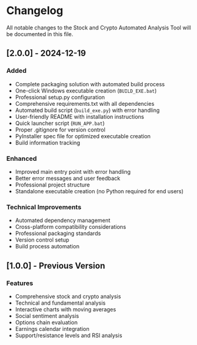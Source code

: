 # Changelog

All notable changes to the Stock and Crypto Automated Analysis Tool will be documented in this file.

## [2.0.0] - 2024-12-19

### Added
- Complete packaging solution with automated build process
- One-click Windows executable creation (`BUILD_EXE.bat`)
- Professional setup.py configuration
- Comprehensive requirements.txt with all dependencies
- Automated build script (`build_exe.py`) with error handling
- User-friendly README with installation instructions
- Quick launcher script (`RUN_APP.bat`)
- Proper .gitignore for version control
- PyInstaller spec file for optimized executable creation
- Build information tracking

### Enhanced
- Improved main entry point with error handling
- Better error messages and user feedback
- Professional project structure
- Standalone executable creation (no Python required for end users)

### Technical Improvements
- Automated dependency management
- Cross-platform compatibility considerations
- Professional packaging standards
- Version control setup
- Build process automation

## [1.0.0] - Previous Version

### Features
- Comprehensive stock and crypto analysis
- Technical and fundamental analysis
- Interactive charts with moving averages
- Social sentiment analysis
- Options chain evaluation
- Earnings calendar integration
- Support/resistance levels and RSI analysis
